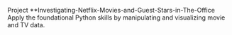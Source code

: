 Project **Investigating-Netflix-Movies-and-Guest-Stars-in-The-Office
Apply the foundational Python skills by manipulating and visualizing movie and TV data.
